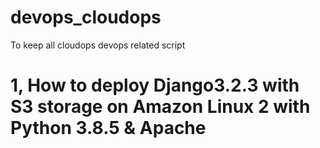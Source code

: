 # devops_cloudops
To keep all cloudops devops related script
# 1, How to deploy Django3.2.3 with S3 storage on Amazon Linux 2 with Python 3.8.5 & Apache 

